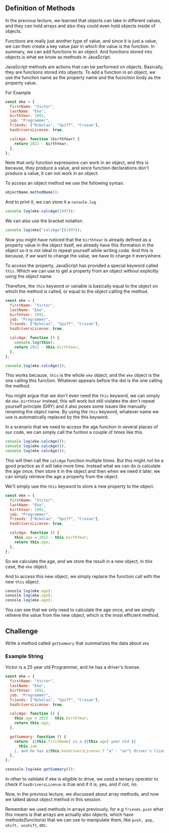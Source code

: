 ## Definition of Methods

In the previous lecture, we learned that objects can take in different values, and they can hold arrays and also they could even hold objects inside of objects.

Functions are really just another type of value, and since it is just a value, we can then create a key value pair in which the value is the function. In summary, we can add functions to an object. And functions stored into objects is what we know as methods in JavaScript.

JavaScript methods are actions that can be performed on objects.
Basically, they are functions stored into objects. To add a function in an object, we use the funciton name as the property name and the fucnction body as the property value.

For Example

```js
const eke = {
  firstName: "Victor",
  lastName: "Eke",
  birthYear: 1991,
  job: "Programmer",
  friends: ["Nikolas", "Spiff", "Crusoe"],
  hasDriversLicense: true,

  calcAge: function (birthYear) {
    return 2022 - birthYear;
  },
};
```

Note that only function expressions can work in an object, and this is because, they produce a value, and since function declarations don't produce a value, it can not work in an object.

To access an object method we use the following syntax:

```js
objectName.methodName();
```

And to print it, we can store it a `console.log`

```js
console.log(eke.calcAge(1997));
```

We can also use the bracket notation.

```js
console.log(eke["calcAge"](1997));
```

Now you might have noticed that the `birthYear` is already defined as a property value in the object itself, we already have this iformation in the object so it is not ideal to repeat yourself while writing code. And this is because, if we want to change the value, we have to change it everywhere.

To access the property, JavaScript has provided a special keyword called `this`. Which we can use to get a property from an object without explicitly using the object name.

Therefore, the `this` keyword or variable is basically equal to the object on which the method is called, or equal to the object calling the method.

```js
const eke = {
  firstName: "Victor",
  lastName: "Eke",
  birthYear: 1991,
  job: "Programmer",
  friends: ["Nikolas", "Spiff", "Crusoe"],
  hasDriversLicense: true,

  calcAge: function () {
    console.log(this);
    return 2022 - this.birthYear;
  },
};

console.log(eke.calcAge());
```

This works because, `this` is the whole `eke` object, and the `eke` object is the one calling this function. Whatever appears before the dot is the one calling the method.

You might argue that we don't even need the `this` keyword, we can simply do `eke.birthYear` instead, this will work but still violates the don't repeat yourself principle (DRY) and it also poses some issues like manually renaming the object name. By using the `this` keyword, whatever name we use is automatically replaced by the this keyword.

In a scenario that we need to access the age function in several places of our code, we can simply call the funtion a couple of times like this.

```js
console.log(eke.calcAge());
console.log(eke.calcAge());
console.log(eke.calcAge());
```

This will then call the `calcAge` function multiple times. But this might not be a good practice as it will take more time. Instead what we can do is calculate the age once, then store it in the object and then when we need it later, we can simply retrieve the age a property from the object.

We'll simply use the `this` keyword to store a new property to the object.

```js
const eke = {
  firstName: "Victor",
  lastName: "Eke",
  birthYear: 1991,
  job: "Programmer",
  friends: ["Nikolas", "Spiff", "Crusoe"],
  hasDriversLicense: true,

  calcAge: function () {
    this.age = 2022 - this.birthYear;
    return this.age;
  },
};
```

So we calculate the age, and we store the result in a new object, in this case, the `eke` object.

And to access this new object, we simply replace the function call with the new `this` object.

```js
conosle.log(eke.age);
conosle.log(eke.age);
conosle.log(eke.age);
```

You can see that we only need to calculate the age once, and we simply retireve the value from the new object, which is the most efficient method.

## Challenge

Write a method called `getSummary` that summarizes the data about `eke`

### Example String

Victor is a 25 year old Programmer, and he has a driver's license.

```js
const eke = {
  firstName: "Victor",
  lastName: "Eke",
  birthYear: 1991,
  job: "Programmer",
  friends: ["Nikolas", "Spiff", "Crusoe"],
  hasDriversLicense: true,

  calcAge: function () {
    this.age = 2022 - this.birthYear;
    return this.age;
  },

  getSummary: function () {
    return `${this.firstName} is a ${this.age} year old ${
      this.job
    }, and he has ${this.hasDriversLicense ? "a" : "no"} driver's license`;
  },
};

conosole.log(eke.getSummary());
```

In other to validate if eke is eligible to drive, we used a ternary operator to check if `hasDriversLicense` is true and if it is, yes, and if not, no.

Now, in the previous lecture, we discussed about array methods, and now we talked about object method in this session.

Remember we used methods in arrays previously, for e.g `friends.push` what this means is that arrays are actually also objects, which have methods(functions) that we can use to manipulate them, like `push, pop, shift, unshift`, etc.
